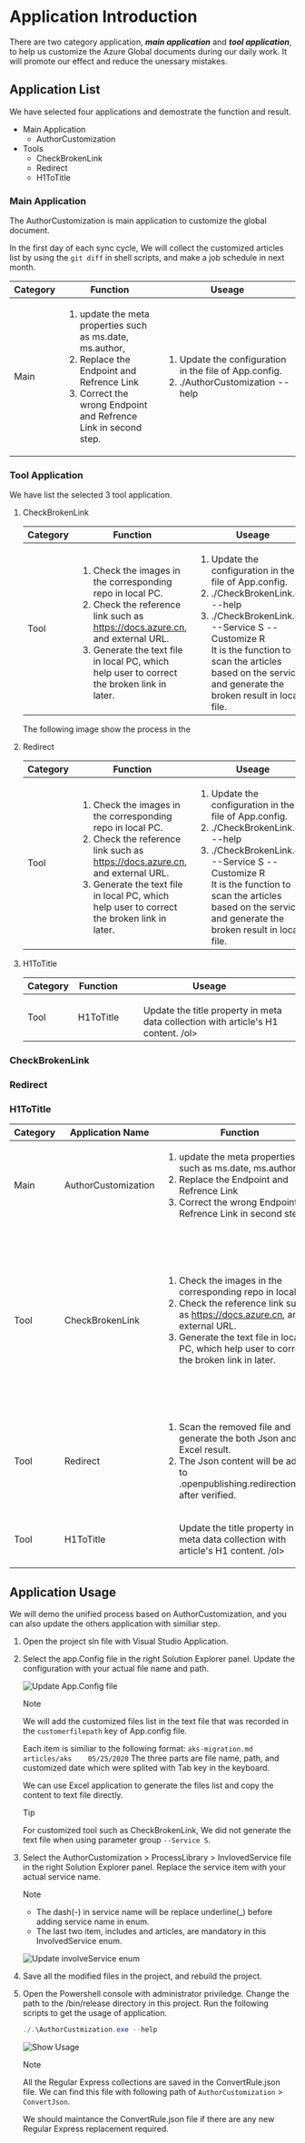 # Application Introduction

There are two category application, ***main application*** and ***tool application***, to help us customize the Azure Global documents during our daily work. It will promote our effect and reduce the unessary mistakes.

## Application List

We have selected four applications and demostrate the function and result.
* Main Application
    * AuthorCustomization
* Tools
    * CheckBrokenLink
    * Redirect
    * H1ToTitle

### Main Application

The AuthorCustomization is main application to customize the global document. 

In the first day of each sync cycle, We will collect the customized articles list by using the `git diff` in shell scripts, and make a job schedule in next month.


|Category|Function | Useage |
|--------|---------|--------|
|Main | <ol><li>update the meta properties such as ms.date, ms.author, </li><li>Replace the Endpoint and Refrence Link </li><li>Correct the wrong Endpoint and Refrence Link in second step. </li> </ol>| <ol><li>Update the configuration in the file of App.config.</li><li>./AuthorCustomization --help</li></ol> |

### Tool Application

We have list the selected 3 tool application.

1. CheckBrokenLink

    |Category|Function | Useage |
    |--------|---------|--------|
    |Tool |<ol><li>Check the images in the corresponding repo in local PC. </li><li>Check the reference link such as https://docs.azure.cn, and external URL. </li><li>Generate the text file in local PC, which help user to correct the broken link in later.</li> </ol> |  <ol><li>Update the configuration in the file of App.config.</li><li>./CheckBrokenLink.exe --help</li><li>./CheckBrokenLink.exe --Service S --Customize R <br/>It is the function to scan the articles based on the service and generate the broken result in local file.</li></ol> |

    The following image show the process in the 

2. Redirect

    |Category|Function | Useage |
    |--------|---------|--------|
    |Tool |<ol><li>Check the images in the corresponding repo in local PC. </li><li>Check the reference link such as https://docs.azure.cn, and external URL. </li><li>Generate the text file in local PC, which help user to correct the broken link in later.</li> </ol> |  <ol><li>Update the configuration in the file of App.config.</li><li>./CheckBrokenLink.exe --help</li><li>./CheckBrokenLink.exe --Service S --Customize R <br/>It is the function to scan the articles based on the service and generate the broken result in local file.</li></ol> |

3. H1ToTitle

    |Category|Function | Useage |
    |--------|---------|--------|
    |Tool| H1ToTitle | <ol>Update the title property in meta data collection with article's H1 content. /ol>| refer to the --help usage. |


### CheckBrokenLink

### Redirect

### H1ToTitle

|Category|Application Name|Function | Useage |
|------|-------|-------|---|
|Main| AuthorCustomization | <ol><li>update the meta properties such as ms.date, ms.author, </li><li>Replace the Endpoint and Refrence Link </li><li>Correct the wrong Endpoint and Refrence Link in second step. </li> </ol>| <ol><li>Update the configuration in the file of App.config.</li><li>./AuthorCustomization --help</li></ol> |
|Tool| CheckBrokenLink |<ol><li>Check the images in the corresponding repo in local PC. </li><li>Check the reference link such as https://docs.azure.cn, and external URL. </li><li>Generate the text file in local PC, which help user to correct the broken link in later.</li> </ol> |  <ol><li>Update the configuration in the file of App.config.</li><li>./CheckBrokenLink.exe --help</li><li>./CheckBrokenLink.exe --Service S --Customize R <br/>It is the function to scan the articles based on the service and generate the broken result in local file.</li></ol> |
|Tool| Redirect | <ol><li>Scan the removed file and generate the both Json and Excel result. </li><li>The Json content will be added to .openpublishing.redirection.json after verified. </li></ol>|  refer to the --help usage. |
|Tool| H1ToTitle | <ol>Update the title property in meta data collection with article's H1 content. /ol>| refer to the --help usage. |

## Application Usage

We will demo the unified process based on AuthorCustomization, and you can also update the others application with similiar step.

1. Open the project sln file with Visual Studio Application.

2. Select the app.Config file in the right Solution Explorer panel. Update the configuration with your actual file name and path.

    ![Update App.Config file](./media/appCofig.png)

    > [!NOTE]
    > We will add the customized files list in the text file that was recorded in the  `customerfilepath` key of App.config file.
    >
    > Each item is similiar to the following format: 
    > `aks-migration.md	articles/aks	05/25/2020`
    > The three parts are file name, path, and customized date which were splited with Tab key in the keyboard.
    >
    > We can use Excel application to generate the files list and copy the content to text file directly.

    > [!TIP]
    > For customized tool such as CheckBrokenLink, We did not generate the text file when using parameter group `--Service S`.
    >

3. Select the AuthorCustomization > ProcessLibrary > InvlovedService file in the right Solution Explorer panel. Replace the service item with your actual service name.

    > [!NOTE]
    > * The dash(-) in service name will be replace underline(_) before adding service name in enum.
    > * The last two item, includes and articles, are mandatory in this InvolvedService enum.
    >

    ![Update involveService enum](./media/involveService.png)

4. Save all the modified files in the project, and rebuild the project. 

5. Open the Powershell console with administrator priviledge. Change the path to the /bin/release directory in this project. Run the following scripts to get the usage of application.

    ```PowerShell
    ./.\AuthorCustmization.exe --help
    ```

    ![Show Usage](./media/showUsage.png)

    > [!NOTE]
    > All the Regular Express collections are saved in the ConvertRule.json file. We can find this file with following path of `AuthorCustomization` > `ConvertJson`.
    >
    > We should maintance the ConvertRule.json file if there are any new Regular Express replacement required.
    >
    > 






